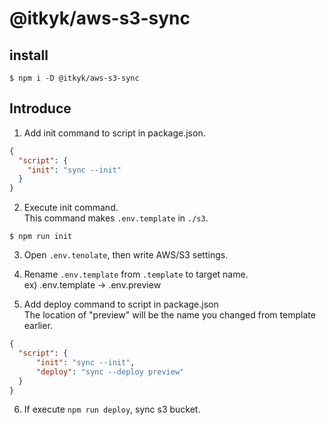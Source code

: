 # @itkyk/aws-s3-sync


## install
```shell
$ npm i -D @itkyk/aws-s3-sync
```

## Introduce
1. Add init command to script in package.json.

```json
{
  "script": {
    "init": "sync --init"
  }
}
```

2. Execute init command.<br/>This command makes `.env.template` in `./s3`.
```shell
$ npm run init
```

3. Open `.env.tenolate`, then write AWS/S3 settings.

4. Rename `.env.template` from `.template` to target name.<br/> ex) .env.template → .env.preview
5. Add deploy command to script in package.json<br/>The location of "preview" will be the name you changed from template earlier.
```json
{
  "script": {
      "init": "sync --init",
      "deploy": "sync --deploy preview"
  }
}
```
6. If execute `npm run deploy`, sync s3 bucket.